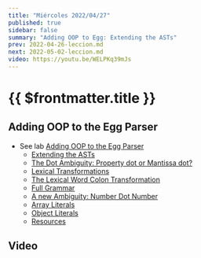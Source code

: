 ```yaml
---
title: "Miércoles 2022/04/27"
published: true
sidebar: false
summary: "Adding OOP to Egg: Extending the ASTs"
prev: 2022-04-26-leccion.md
next: 2022-05-02-leccion.md
video: https://youtu.be/WELPKq39mJs
---
```


# {{ $frontmatter.title }}


## Adding OOP to the Egg Parser

* See lab [Adding OOP to the Egg Parser](/practicas/egg-oop-parser.html) 
  *   [Extending the ASTs](/practicas/egg-oop-parser.html#extending-the-asts)
  *   [The Dot Ambiguity: Property dot or Mantissa dot?](/practicas/egg-oop-parser.html#the-dot-ambiguity-property-dot-or-mantissa-dot)
  *   [Lexical Transformations](/practicas/egg-oop-parser.html#lexical-transformations)
  *   [The Lexical Word Colon Transformation](/practicas/egg-oop-parser.html#the-lexical-word-colon-transformation)
  *   [Full Grammar](/practicas/egg-oop-parser.html#full-grammar)
  *   [A new Ambiguity: Number Dot Number](/practicas/egg-oop-parser.html#a-new-ambiguity-number-dot-number)
  *   [Array Literals](/practicas/egg-oop-parser.html#array-literals)
  *   [Object Literals](/practicas/egg-oop-parser.html#object-literals)
  *   [Resources](/practicas/egg-oop-parser.html#resources)



## Video

<youtube></youtube>
